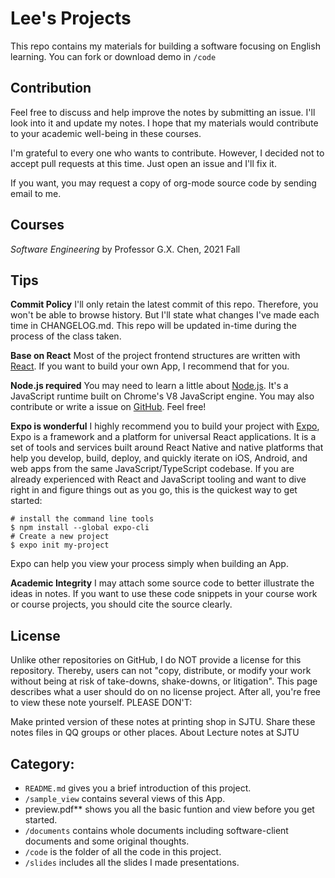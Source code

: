 # Lee's Projects

This repo contains my materials for building a software focusing on English learning. You can fork or download demo in `/code`

## Contribution

Feel free to discuss and help improve the notes by submitting an issue. I'll look into it and update my notes. I hope that my materials would contribute to your academic well-being in these courses.

I'm grateful to every one who wants to contribute. However, I decided not to accept pull requests at this time. Just open an issue and I'll fix it.

If you want, you may request a copy of org-mode source code by sending email to me.

## Courses

_Software Engineering_ by Professor G.X. Chen, 2021 Fall

## Tips

**Commit Policy** I'll only retain the latest commit of this repo. Therefore, you won't be able to browse history. But I'll state what changes I've made each time in CHANGELOG.md. This repo will be updated in-time during the process of the class taken.

**Base on React** Most of the project frontend structures are written with [React](https://reactnative.dev/). If you want to build your own App, I recommend that for you.

**Node.js required** You may need to learn a little about [Node.js](https://nodejs.org/en/). It's a JavaScript runtime built on Chrome's V8 JavaScript engine. You may also contribute or write a issue on [GitHub](https://github.com/nodejs/nodejs.org/edit/main/locale/en/index.md). Feel free!

**Expo is wonderful** I highly recommend you to build your project with [Expo](https://docs.expo.dev/), Expo is a framework and a platform for universal React applications. It is a set of tools and services built around React Native and native platforms that help you develop, build, deploy, and quickly iterate on iOS, Android, and web apps from the same JavaScript/TypeScript codebase. If you are already experienced with React and JavaScript tooling and want to dive right in and figure things out as you go, this is the quickest way to get started:

```shell
# install the command line tools
$ npm install --global expo-cli
# Create a new project
$ expo init my-project
```

Expo can help you view your process simply when building an App.

**Academic Integrity** I may attach some source code to better illustrate the ideas in notes. If you want to use these code snippets in your course work or course projects, you should cite the source clearly.

## License

Unlike other repositories on GitHub, I do NOT provide a license for this repository. Thereby, users can not "copy, distribute, or modify your work without being at risk of take-downs, shake-downs, or litigation". This page describes what a user should do on no license project. After all, you're free to view these note yourself. PLEASE DON'T:

Make printed version of these notes at printing shop in SJTU.
Share these notes files in QQ groups or other places.
About
Lecture notes at SJTU

## Category:

- `README.md` gives you a brief introduction of this project.
- `/sample_view` contains several views of this App.
- preview.pdf\*\* shows you all the basic funtion and view before you get started.
- `/documents` contains whole documents including software-client documents and some original thoughts.
- `/code` is the folder of all the code in this project.
- `/slides` includes all the slides I made presentations.
